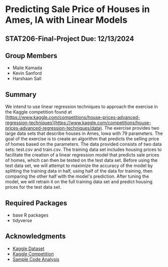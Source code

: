 
# Predicting Sale Price of Houses in Ames, IA with Linear Models

## STAT206-Final-Project Due: 12/13/2024

## Group Members

-   Maile Kamada
-   Kevin Sanford
-   Harshaan Sall

## Summary

We intend to use linear regression techniques to approach the exercise in the Kaggle competition found at 
[https://www.kaggle.com/competitions/house-prices-advanced-regression-techniques](https://www.kaggle.com/competitions/house-prices-advanced-regression-techniques/data). 
The exercise provides two large data sets that describe houses in Ames, Iowa with 79 parameters. The goal of 
the exercise is to create an algorithm that predicts the selling price of homes based on the parameters. The 
data provided consists of two data sets: test.csv and train.csv. The training data set includes housing prices 
to facilitate the creation of a linear regression model that predicts sale prices of homes, which can then be 
tested on the test data set. Before using the test data set, we will attempt to maximize the accuracy of the 
model by splitting the training data in half, using half of the data for training, then comparing the other 
half with the model's prediction. After tuning the model, we will retrain it on the full training data set and 
predict housing prices for the test data set.

## Required Packages

-   base R packages
-   tidyverse

## Acknowledgments

-   [Kaggle Dataset](https://www.kaggle.com/datasets/marcopale/housing/data)
-   [Kaggle Competition](https://www.kaggle.com/competitions/house-prices-advanced-regression-techniques/data)
-   [Sample Code Analysis](https://sjmiller8182.github.io/RegressionHousingPrices/analysis/data/)
